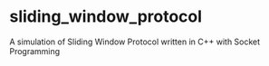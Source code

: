 # sliding_window_protocol
A simulation of Sliding Window Protocol written in C++ with Socket Programming
